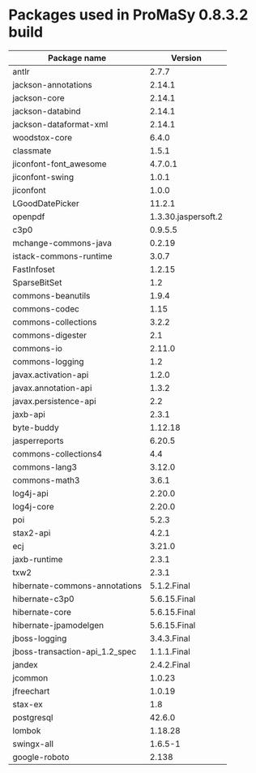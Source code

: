 # Packages used in ProMaSy 0.8.3.2 build

|Package name|Version|
|---|---|
|antlr|2.7.7|
|jackson-annotations|2.14.1|
|jackson-core|2.14.1|
|jackson-databind|2.14.1|
|jackson-dataformat-xml|2.14.1|
|woodstox-core|6.4.0|
|classmate|1.5.1|
|jiconfont-font_awesome|4.7.0.1|
|jiconfont-swing|1.0.1|
|jiconfont|1.0.0|
|LGoodDatePicker|11.2.1|
|openpdf|1.3.30.jaspersoft.2|
|c3p0|0.9.5.5|
|mchange-commons-java|0.2.19|
|istack-commons-runtime|3.0.7|
|FastInfoset|1.2.15|
|SparseBitSet|1.2|
|commons-beanutils|1.9.4|
|commons-codec|1.15|
|commons-collections|3.2.2|
|commons-digester|2.1|
|commons-io|2.11.0|
|commons-logging|1.2|
|javax.activation-api|1.2.0|
|javax.annotation-api|1.3.2|
|javax.persistence-api|2.2|
|jaxb-api|2.3.1|
|byte-buddy|1.12.18|
|jasperreports|6.20.5|
|commons-collections4|4.4|
|commons-lang3|3.12.0|
|commons-math3|3.6.1|
|log4j-api|2.20.0|
|log4j-core|2.20.0|
|poi|5.2.3|
|stax2-api|4.2.1|
|ecj|3.21.0|
|jaxb-runtime|2.3.1|
|txw2|2.3.1|
|hibernate-commons-annotations|5.1.2.Final|
|hibernate-c3p0|5.6.15.Final|
|hibernate-core|5.6.15.Final|
|hibernate-jpamodelgen|5.6.15.Final|
|jboss-logging|3.4.3.Final|
|jboss-transaction-api_1.2_spec|1.1.1.Final|
|jandex|2.4.2.Final|
|jcommon|1.0.23|
|jfreechart|1.0.19|
|stax-ex|1.8|
|postgresql|42.6.0|
|lombok|1.18.28|
|swingx-all|1.6.5-1|
|google-roboto|2.138|
